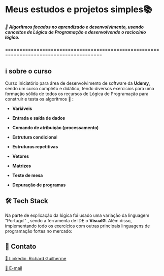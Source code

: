 

# Meus estudos e projetos simples:books:

##### :rocket: Algoritmos focados no aprendizado e desenvolvimento, usando conceitos de Lógica de Programação e desenvolvendo o raciocínio lógico.

========================================================================================

## :information_source: sobre o curso

Curso iniciatório para área de desenvolvimento de software da **Udemy**, sendo um curso completo e didático, tendo diversos exercícios para uma formação sólida de todos os recursos de Lógica de Programação para construir e testa os algoritmos :book:  :

* **Variáveis** 

* **Entrada e saída de dados**

* **Comando de atribuição (processamento)**

* **Estrutura condicional**

* **Estruturas repetitivas** 

* **Vetores**

* **Matrizes**

* **Teste de mesa**

* **Depuração de programas**

  

## :hammer_and_wrench: Tech Stack

Na parte de explicação da lógica foi usado uma variação da linguagem "Portugol" , sendo a ferramenta de IDE o **VisualG**. Além disso, implementando todo os exercícios com outras principais linguagens de programação fortes no mercado:


## :rocket: Contato

[:link: Linkedin: Richard Guilherme](https://www.linkedin.com/in/richard-guilherme-396886228)

[:e-mail: E-mail](richard.guilhermeAS@hotmail.com )

